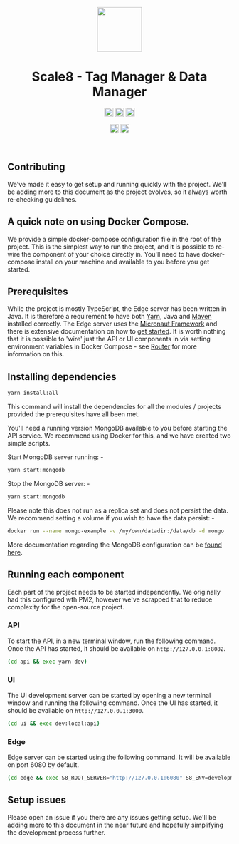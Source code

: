<p align="center">
    <a href="https://scale8.com"><img src="https://scale8.com/img/logo.png" width="100px" /></a>
</p>

<h1 align="center">
    Scale8 - Tag Manager & Data Manager
</h1>

<p align="center">
    <a href="https://scale8.com"><img src="https://img.shields.io/badge/Scale8-Website-9042e7" height="20"/></a>
    <a href="https://scale8.github.io/docs"><img src="https://img.shields.io/badge/Scale8-Documentation-39cce0" height="20"/></a>
    <a href="https://scale8.github.io/api-docs"><img src="https://img.shields.io/badge/Scale8-API%20Documentation-ff0084" height="20"/></a>
</p>

<p align="center">
    <a href="https://www.gnu.org/licenses/agpl-3.0"><img src="https://img.shields.io/badge/License-AGPL%20v3-blue.svg" height="20"/></a>
    <a href="#"><img src="https://github.com/scale8/tag-manager/actions/workflows/main.yml/badge.svg" height="20"/></a>
</p>

<br />

## Contributing

We've made it easy to get setup and running quickly with the project.
We'll be adding more to this document as the project evolves, so it always worth re-checking guidelines.

## A quick note on using Docker Compose.

We provide a simple docker-compose configuration file in the root of the project.
This is the simplest way to run the project, and it is possible to re-wire the component of your choice directly in. 
You'll need to have docker-compose install on your machine and available to you before you get started.

## Prerequisites

While the project is mostly TypeScript, the Edge server has been written in Java.
It is therefore a requirement to have both [Yarn](https://yarnpkg.com/getting-started/install), Java and [Maven](https://maven.apache.org/install.html) installed correctly.
The Edge server uses the [Micronaut Framework](https://micronaut.io/download/) and there is extensive documentation on how to [get started](https://docs.micronaut.io/latest/guide/).
It is worth nothing that it is possible to 'wire' just the API or UI components in via setting environment variables in Docker Compose - see [Router](/router) for more information on this.

## Installing dependencies

```bash
yarn install:all
```

This command will install the dependencies for all the modules / projects provided the prerequisites have all been met.

You'll need a running version MongoDB available to you before starting the API service. We recommend using Docker for this, and we have created two simple scripts.

Start MongoDB server running: -

```bash
yarn start:mongodb
```

Stop the MongoDB server: -

```bash
yarn start:mongodb
```

Please note this does not run as a replica set and does not persist the data. We recommend setting a volume if you wish to have the data persist: -

```bash
docker run --name mongo-example -v /my/own/datadir:/data/db -d mongo
```

More documentation regarding the MongoDB configuration can be [found here](https://hub.docker.com/_/mongo).

## Running each component

Each part of the project needs to be started independently. We originally had this configured wth PM2, however we've scrapped that to reduce complexity for the open-source project.

### API

To start the API, in a new terminal window, run the following command. Once the API has started, it should be available on ```http://127.0.0.1:8082```.

```bash
(cd api && exec yarn dev)
```

### UI

The UI development server can be started by opening a new terminal window and running the following command. Once the UI has started, it should be available on ```http://127.0.0.1:3000```.

```bash
(cd ui && exec dev:local:api)
```

### Edge

Edge server can be started using the following command. It will be available on port 6080 by default.

```bash
(cd edge && exec S8_ROOT_SERVER="http://127.0.0.1:6080" S8_ENV=development ./mvnw mn:run)
```

## Setup issues

Please open an issue if you there are any issues getting setup.
We'll be adding more to this document in the near future and hopefully simplifying the development process further.
